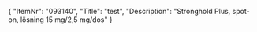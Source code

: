 {
  "ItemNr": "093140",
  "Title": "test",
  "Description": "Stronghold Plus, spot-on, lösning 15 mg/2,5 mg/dos"
}